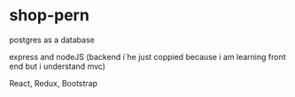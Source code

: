 # shop-pern
postgres as a database

express and nodeJS (backend i`he just coppied because i am learning front end but i understand mvc)

React, Redux, Bootstrap
